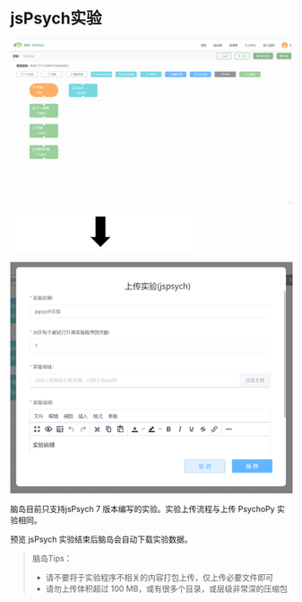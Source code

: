 # jsPsych实验

![](imgs/projects1-2/18.gif)

![](imgs/0.png)

![](imgs/projects1-2/18-1.png)

脑岛目前只支持jsPsych 7 版本编写的实验。实验上传流程与上传 PsychoPy 实验相同。

预览 jsPsych 实验结束后脑岛会自动下载实验数据。

> 脑岛Tips：
>
> * 请不要将于实验程序不相关的内容打包上传，仅上传必要文件即可
> * 请勿上传体积超过 100 MB，或有很多个目录，或层级非常深的压缩包